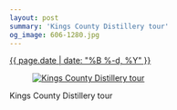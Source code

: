 ```yaml
---
layout: post
summary: 'Kings County Distillery tour'
og_image: 606-1280.jpg
---
```


<p>
 <time>
  <a href="/606">
   {{ page.date | date: "%B %-d, %Y" }}
  </a>
 </time>
 <a href="/606">
  <figure data-taken="2/19/2017">
   <img alt="Kings County Distillery tour" sizes="(min-width: 700px) 50vw, calc(100vw - 2rem)" src="{{ site.assets_url }}/606-640.jpg" srcset="{{ site.assets_url }}/606-320.jpg 320w, {{ site.assets_url }}/606-640.jpg 640w, {{ site.assets_url }}/606-960.jpg 960w, {{ site.assets_url }}/606-1280.jpg 1280w"/>
  </figure>
 </a>
 <span>
  Kings County Distillery tour
 </span>
</p>
